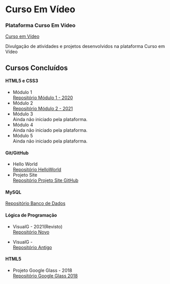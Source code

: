 # Curso Em Vídeo

### Plataforma Curso Em Vídeo
[Curso em Vídeo](cursoemvideo.com "Site Oficial")

Divulgação de atividades e projetos desenvolvidos na plataforma Curso em Vídeo
## Cursos Concluídos

#### HTML5 e CSS3
* Módulo 1  
    [Repositório Módulo 1 - 2020](https://github.com/MacMenez/Modulo1_HTML5_CSS3-CursoEmVideo)
* Módulo 2  
    [Repositório Módulo 2 - 2021](https://github.com/MacMenez/Modulo2_HTML5_CSS3-CursoEmVideo)
* Módulo 3  
    Ainda não iniciado pela plataforma.
* Módulo 4  
    Ainda não iniciado pela plataforma.
* Módulo 5  
    Ainda não iniciado pela plataforma.

#### Git/GitHub
* Hello World  
    [Repositório HelloWorld](https://github.com/MacMenez/HelloWorld)
* Projeto Site  
    [Repositório Projeto Site GitHub](https://github.com/MacMenez/Projeto_Site_GitHub-CursoEmVideo)

#### MySQL
[Repositório Banco de Dados](https://github.com/MacMenez/MySQL-CursoEmVideo)

#### Lógica de Programação
* VisualG - 2021(Revisto)  
[Repositório Novo]()

* VisualG -   
[Repositório Antigo]()

#### HTML5
* Projeto Google Glass - 2018  
    [Repositório Google Glass 2018](https://github.com/MacMenez/Projeto_Glass_HTML5)
